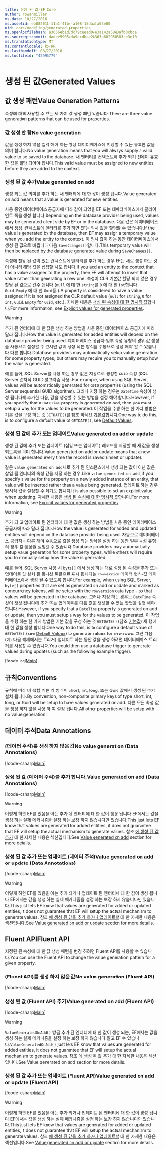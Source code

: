 ```yaml
---
title: 생성 된 값-EF Core
author: rowanmiller
ms.date: 10/27/2016
ms.assetid: eb082011-11a1-41b4-a108-15daafa03e80
uid: core/modeling/generated-properties
ms.openlocfilehash: a3656eb1d2dc79ceead04e3a142a58e8afb3cbce
ms.sourcegitcommit: dadee5905ada9ecdbae28363a682950383ce3e10
ms.translationtype: MT
ms.contentlocale: ko-KR
ms.lasthandoff: 08/27/2018
ms.locfileid: "42996779"
---
```

# <a name="generated-values"></a><span data-ttu-id="d8bb2-102">생성 된 값</span><span class="sxs-lookup"><span data-stu-id="d8bb2-102">Generated Values</span></span>

## <a name="value-generation-patterns"></a><span data-ttu-id="d8bb2-103">값 생성 패턴</span><span class="sxs-lookup"><span data-stu-id="d8bb2-103">Value Generation Patterns</span></span>

<span data-ttu-id="d8bb2-104">속성에 대해 사용할 수 있는 세 가지 값 생성 패턴 있습니다.</span><span class="sxs-lookup"><span data-stu-id="d8bb2-104">There are three value generation patterns that can be used for properties.</span></span>

### <a name="no-value-generation"></a><span data-ttu-id="d8bb2-105">값 생성 안 함</span><span class="sxs-lookup"><span data-stu-id="d8bb2-105">No value generation</span></span>

<span data-ttu-id="d8bb2-106">값을 생성 하지 않을 입력 해야 하는 항상 데이터베이스에 저장할 수 있는 유효한 값을 의미 합니다.</span><span class="sxs-lookup"><span data-stu-id="d8bb2-106">No value generation means that you will always supply a valid value to be saved to the database.</span></span> <span data-ttu-id="d8bb2-107">새 엔터티를 컨텍스트에 추가 되기 전에이 유효한 값을 할당 되어야 합니다.</span><span class="sxs-lookup"><span data-stu-id="d8bb2-107">This valid value must be assigned to new entities before they are added to the context.</span></span>

### <a name="value-generated-on-add"></a><span data-ttu-id="d8bb2-108">생성 된 값 추가</span><span class="sxs-lookup"><span data-stu-id="d8bb2-108">Value generated on add</span></span>

<span data-ttu-id="d8bb2-109">생성 되는 값 의미를 추가 하는 새 엔터티에 대 한 값이 생성 됩니다.</span><span class="sxs-lookup"><span data-stu-id="d8bb2-109">Value generated on add means that a value is generated for new entities.</span></span>

<span data-ttu-id="d8bb2-110">사용 중인 데이터베이스 공급자에 따라 값이 되었을 EF 또는 데이터베이스에서 클라이언트 쪽을 생성 합니다.</span><span class="sxs-lookup"><span data-stu-id="d8bb2-110">Depending on the database provider being used, values may be generated client side by EF or in the database.</span></span> <span data-ttu-id="d8bb2-111">다음 값은 데이터베이스에서 생성, 컨텍스트에 엔터티를 추가 하면 EF는 임시 값을 할당할 수 있습니다.</span><span class="sxs-lookup"><span data-stu-id="d8bb2-111">If the value is generated by the database, then EF may assign a temporary value when you add the entity to the context.</span></span> <span data-ttu-id="d8bb2-112">이 임시 값이 하는 동안 데이터베이스에서 생성 된 값으로 바뀝니다 다음 `SaveChanges()`합니다.</span><span class="sxs-lookup"><span data-stu-id="d8bb2-112">This temporary value will then be replaced by the database generated value during `SaveChanges()`.</span></span>

<span data-ttu-id="d8bb2-113">속성에 할당 된 값이 있는 컨텍스트에 엔터티를 추가 하는 경우 EF는 새로 생성 하는 것이 아니라 해당 값을 삽입할 시도 합니다.</span><span class="sxs-lookup"><span data-stu-id="d8bb2-113">If you add an entity to the context that has a value assigned to the property, then EF will attempt to insert that value rather than generating a new one.</span></span> <span data-ttu-id="d8bb2-114">속성이 CLR 기본값 할당 되지 않은 경우 할당 된 값으로 간주 됩니다 (`null` 에 대 한 `string`를 `0` 에 대 한 `int`합니다 `Guid.Empty` 에 대 한 `Guid`등.).</span><span class="sxs-lookup"><span data-stu-id="d8bb2-114">A property is considered to have a value assigned if it is not assigned the CLR default value (`null` for `string`, `0` for `int`, `Guid.Empty` for `Guid`, etc.).</span></span> <span data-ttu-id="d8bb2-115">자세한 내용은 [생성 된 속성에 대 한 명시적 값](../saving/explicit-values-generated-properties.md)합니다.</span><span class="sxs-lookup"><span data-stu-id="d8bb2-115">For more information, see [Explicit values for generated properties](../saving/explicit-values-generated-properties.md).</span></span>

> [!WARNING]  
> <span data-ttu-id="d8bb2-116">추가 된 엔터티에 대 한 값은 생성 하는 방법을 사용 중인 데이터베이스 공급자에 따라 달라 집니다.</span><span class="sxs-lookup"><span data-stu-id="d8bb2-116">How the value is generated for added entities will depend on the database provider being used.</span></span> <span data-ttu-id="d8bb2-117">데이터베이스 공급자 일부 속성 유형의 경우 값 생성을 자동으로 설정할 수 있지만 값이 생성 되는 방식을 수동으로 설정 해야 할 수 있습니다 다른 합니다.</span><span class="sxs-lookup"><span data-stu-id="d8bb2-117">Database providers may automatically setup value generation for some property types, but others may require you to manually setup how the value is generated.</span></span>
>
> <span data-ttu-id="d8bb2-118">예를 들어, SQL Server를 사용 하는 경우 값은 자동으로 생성할 `GUID` 속성 (SQL Server 순차적 GUID 알고리즘 사용).</span><span class="sxs-lookup"><span data-stu-id="d8bb2-118">For example, when using SQL Server, values will be automatically generated for `GUID` properties (using the SQL Server sequential GUID algorithm).</span></span> <span data-ttu-id="d8bb2-119">그러나 지정 하는 경우는 `DateTime` 속성이 생성 됩니다에 추가한 다음, 값을 생성할 수 있는 방법을 설정 해야 합니다.</span><span class="sxs-lookup"><span data-stu-id="d8bb2-119">However, if you specify that a `DateTime` property is generated on add, then you must setup a way for the values to be generated.</span></span> <span data-ttu-id="d8bb2-120">이 작업을 수행 하는 한 가지 방법은 기본 값을 구성 하는 것 `GETDATE()`를 참조 하세요 [기본값](relational/default-values.md)합니다.</span><span class="sxs-lookup"><span data-stu-id="d8bb2-120">One way to do this, is to configure a default value of `GETDATE()`, see [Default Values](relational/default-values.md).</span></span>

### <a name="value-generated-on-add-or-update"></a><span data-ttu-id="d8bb2-121">생성 된 값에 추가 또는 업데이트</span><span class="sxs-lookup"><span data-stu-id="d8bb2-121">Value generated on add or update</span></span>

<span data-ttu-id="d8bb2-122">생성 된 값에 추가 또는 업데이트 (삽입 또는 업데이트) 레코드를 저장할 때 새 값을 생성 되도록을 의미 합니다.</span><span class="sxs-lookup"><span data-stu-id="d8bb2-122">Value generated on add or update means that a new value is generated every time the record is saved (insert or update).</span></span>

<span data-ttu-id="d8bb2-123">같은 `value generated on add`새로 추가 된 인스턴스에서 생성 되는 값이 아닌 값은 삽입 될 엔터티의 속성 값을 지정 하는 경우.</span><span class="sxs-lookup"><span data-stu-id="d8bb2-123">Like `value generated on add`, if you specify a value for the property on a newly added instance of an entity, that value will be inserted rather than a value being generated.</span></span> <span data-ttu-id="d8bb2-124">업데이트 하는 경우 명시적 값을 설정할 수 이기도 합니다.</span><span class="sxs-lookup"><span data-stu-id="d8bb2-124">It is also possible to set an explicit value when updating.</span></span> <span data-ttu-id="d8bb2-125">자세한 내용은 [생성 된 속성에 대 한 명시적 값](../saving/explicit-values-generated-properties.md)합니다.</span><span class="sxs-lookup"><span data-stu-id="d8bb2-125">For more information, see [Explicit values for generated properties](../saving/explicit-values-generated-properties.md).</span></span>

> [!WARNING]
> <span data-ttu-id="d8bb2-126">추가 되 고 업데이트 된 엔터티에 대 한 값은 생성 하는 방법을 사용 중인 데이터베이스 공급자에 따라 달라 집니다.</span><span class="sxs-lookup"><span data-stu-id="d8bb2-126">How the value is generated for added and updated entities will depend on the database provider being used.</span></span> <span data-ttu-id="d8bb2-127">자동으로 데이터베이스 공급자는 다른 해야 수동으로 값을 생성 되는 방식을 설정 하는 동안 일부 속성 유형의 경우 값 생성을 설정할 수 있습니다.</span><span class="sxs-lookup"><span data-stu-id="d8bb2-127">Database providers may automatically setup value generation for some property types, while others will require you to manually setup how the value is generated.</span></span>
> 
> <span data-ttu-id="d8bb2-128">예를 들어, SQL Server 사용 시 `byte[]` 에서 생성 하는 대로 설정 된 속성을 추가 또는 업데이트 및 설치 된 동시성 토큰으로 표시 됩니다는 `rowversion` 데이터 형식-값 데이터베이스에서 생성 될 수 있도록 합니다.</span><span class="sxs-lookup"><span data-stu-id="d8bb2-128">For example, when using SQL Server, `byte[]` properties that are set as generated on add or update and marked as concurrency tokens, will be setup with the `rowversion` data type - so that values will be generated in the database.</span></span> <span data-ttu-id="d8bb2-129">그러나 지정 하는 경우는 `DateTime` 속성이 생성 됩니다에 추가 또는 업데이트를 다음 값을 생성할 수 있는 방법을 설정 해야 합니다.</span><span class="sxs-lookup"><span data-stu-id="d8bb2-129">However, if you specify that a `DateTime` property is generated on add or update, then you must setup a way for the values to be generated.</span></span> <span data-ttu-id="d8bb2-130">이 작업을 수행 하는 한 가지 방법은 기본 값을 구성 하는 것 `GETDATE()` (참조 [기본값](relational/default-values.md)) 새 행에 대 한 값을 생성 합니다.</span><span class="sxs-lookup"><span data-stu-id="d8bb2-130">One way to do this, is to configure a default value of `GETDATE()` (see [Default Values](relational/default-values.md)) to generate values for new rows.</span></span> <span data-ttu-id="d8bb2-131">그런 다음 (예: 다음 예제에서는 트리거) 업데이트 하는 동안 값을 생성 하려면 데이터베이스 트리거를 사용할 수 있습니다.</span><span class="sxs-lookup"><span data-stu-id="d8bb2-131">You could then use a database trigger to generate values during updates (such as the following example trigger).</span></span>
> 
> [!code-sql[Main](../../../samples/core/Modeling/FluentAPI/Samples/ValueGeneratedOnAddOrUpdate.sql)]

## <a name="conventions"></a><span data-ttu-id="d8bb2-132">규칙</span><span class="sxs-lookup"><span data-stu-id="d8bb2-132">Conventions</span></span>

<span data-ttu-id="d8bb2-133">규칙에 따라 비 복합 기본 키 형식이 short, int, long, 또는 Guid 값에서 생성 된 추가 설치 됩니다.</span><span class="sxs-lookup"><span data-stu-id="d8bb2-133">By convention, non-composite primary keys of type short, int, long, or Guid will be setup to have values generated on add.</span></span> <span data-ttu-id="d8bb2-134">다른 모든 속성 값을 생성 하지 않을 사용 하 여 설정 됩니다.</span><span class="sxs-lookup"><span data-stu-id="d8bb2-134">All other properties will be setup with no value generation.</span></span>

## <a name="data-annotations"></a><span data-ttu-id="d8bb2-135">데이터 주석</span><span class="sxs-lookup"><span data-stu-id="d8bb2-135">Data Annotations</span></span>

### <a name="no-value-generation-data-annotations"></a><span data-ttu-id="d8bb2-136">(데이터 주석)를 생성 하지 않음 값</span><span class="sxs-lookup"><span data-stu-id="d8bb2-136">No value generation (Data Annotations)</span></span>

[!code-csharp[Main](../../../samples/core/Modeling/DataAnnotations/Samples/ValueGeneratedNever.cs#Sample)]

### <a name="value-generated-on-add-data-annotations"></a><span data-ttu-id="d8bb2-137">생성 된 값 (데이터 주석)를 추가 합니다.</span><span class="sxs-lookup"><span data-stu-id="d8bb2-137">Value generated on add (Data Annotations)</span></span>

[!code-csharp[Main](../../../samples/core/Modeling/DataAnnotations/Samples/ValueGeneratedOnAdd.cs#Sample)]

> [!WARNING]  
> <span data-ttu-id="d8bb2-138">이렇게 하면 EF를 있음을 아는 추가 된 엔터티에 대 한 값이 생성 됩니다 EF에서는 값을 생성 하는 실제 메커니즘을 설정 하는 보장 하지 않습니다만 있습니다.</span><span class="sxs-lookup"><span data-stu-id="d8bb2-138">This just lets EF know that values are generated for added entities, it does not guarantee that EF will setup the actual mechanism to generate values.</span></span> <span data-ttu-id="d8bb2-139">참조 [에 생성 된 값 추가](#value-generated-on-add) 대 한 자세한 내용은 섹션입니다.</span><span class="sxs-lookup"><span data-stu-id="d8bb2-139">See [Value generated on add](#value-generated-on-add) section for more details.</span></span>

### <a name="value-generated-on-add-or-update-data-annotations"></a><span data-ttu-id="d8bb2-140">생성 된 값 추가 또는 업데이트 (데이터 주석)</span><span class="sxs-lookup"><span data-stu-id="d8bb2-140">Value generated on add or update (Data Annotations)</span></span>

[!code-csharp[Main](../../../samples/core/Modeling/DataAnnotations/Samples/ValueGeneratedOnAddOrUpdate.cs#Sample)]

> [!WARNING]  
> <span data-ttu-id="d8bb2-141">이렇게 하면 EF를 있음을 아는 추가 되거나 업데이트 된 엔터티에 대 한 값이 생성 됩니다 EF에서는 값을 생성 하는 실제 메커니즘을 설정 하는 보장 하지 않습니다만 있습니다.</span><span class="sxs-lookup"><span data-stu-id="d8bb2-141">This just lets EF know that values are generated for added or updated entities, it does not guarantee that EF will setup the actual mechanism to generate values.</span></span> <span data-ttu-id="d8bb2-142">참조 [에 생성 된 값을 추가 하거나 업데이트할](#value-generated-on-add-or-update) 대 한 자세한 내용은 섹션입니다.</span><span class="sxs-lookup"><span data-stu-id="d8bb2-142">See [Value generated on add or update](#value-generated-on-add-or-update) section for more details.</span></span>

## <a name="fluent-api"></a><span data-ttu-id="d8bb2-143">Fluent API</span><span class="sxs-lookup"><span data-stu-id="d8bb2-143">Fluent API</span></span>

<span data-ttu-id="d8bb2-144">지정된 된 속성에 대 한 값 생성 패턴을 변경 하려면 Fluent API를 사용할 수 있습니다.</span><span class="sxs-lookup"><span data-stu-id="d8bb2-144">You can use the Fluent API to change the value generation pattern for a given property.</span></span>

### <a name="no-value-generation-fluent-api"></a><span data-ttu-id="d8bb2-145">(Fluent API)를 생성 하지 않음 값</span><span class="sxs-lookup"><span data-stu-id="d8bb2-145">No value generation (Fluent API)</span></span>

[!code-csharp[Main](../../../samples/core/Modeling/FluentAPI/Samples/ValueGeneratedNever.cs#Sample)]

### <a name="value-generated-on-add-fluent-api"></a><span data-ttu-id="d8bb2-146">생성 된 값 (Fluent API) 추가</span><span class="sxs-lookup"><span data-stu-id="d8bb2-146">Value generated on add (Fluent API)</span></span>

[!code-csharp[Main](../../../samples/core/Modeling/FluentAPI/Samples/ValueGeneratedOnAdd.cs#Sample)]

> [!WARNING]  
> <span data-ttu-id="d8bb2-147">`ValueGeneratedOnAdd()` 방금 추가 된 엔터티에 대 한 값이 생성 되는, EF에서는 값을 생성 하는 실제 메커니즘을 설정 하는 보장 하지 않습니다 알고 EF 수 있습니다.</span><span class="sxs-lookup"><span data-stu-id="d8bb2-147">`ValueGeneratedOnAdd()` just lets EF know that values are generated for added entities, it does not guarantee that EF will setup the actual mechanism to generate values.</span></span>  <span data-ttu-id="d8bb2-148">참조 [에 생성 된 값 추가](#value-generated-on-add) 대 한 자세한 내용은 섹션입니다.</span><span class="sxs-lookup"><span data-stu-id="d8bb2-148">See [Value generated on add](#value-generated-on-add) section for more details.</span></span>

### <a name="value-generated-on-add-or-update-fluent-api"></a><span data-ttu-id="d8bb2-149">생성 된 값 추가 또는 업데이트 (Fluent API)</span><span class="sxs-lookup"><span data-stu-id="d8bb2-149">Value generated on add or update (Fluent API)</span></span>

[!code-csharp[Main](../../../samples/core/Modeling/FluentAPI/Samples/ValueGeneratedOnAddOrUpdate.cs#Sample)]

> [!WARNING]  
> <span data-ttu-id="d8bb2-150">이렇게 하면 EF를 있음을 아는 추가 되거나 업데이트 된 엔터티에 대 한 값이 생성 됩니다 EF에서는 값을 생성 하는 실제 메커니즘을 설정 하는 보장 하지 않습니다만 있습니다.</span><span class="sxs-lookup"><span data-stu-id="d8bb2-150">This just lets EF know that values are generated for added or updated entities, it does not guarantee that EF will setup the actual mechanism to generate values.</span></span> <span data-ttu-id="d8bb2-151">참조 [에 생성 된 값을 추가 하거나 업데이트할](#value-generated-on-add-or-update) 대 한 자세한 내용은 섹션입니다.</span><span class="sxs-lookup"><span data-stu-id="d8bb2-151">See [Value generated on add or update](#value-generated-on-add-or-update) section for more details.</span></span>
